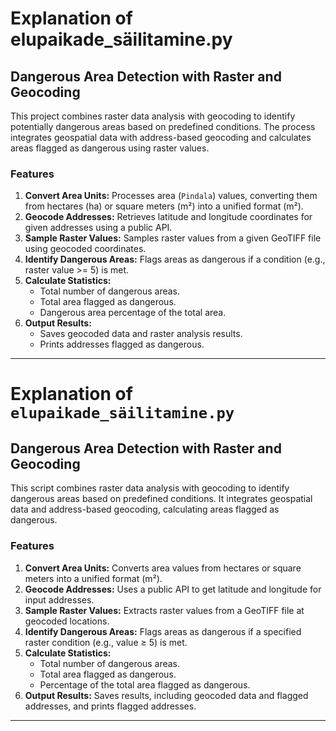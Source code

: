# Explanation of elupaikade_säilitamine.py
## Dangerous Area Detection with Raster and Geocoding

This project combines raster data analysis with geocoding to identify potentially dangerous areas based on predefined conditions. The process integrates geospatial data with address-based geocoding and calculates areas flagged as dangerous using raster values.

### Features
1. **Convert Area Units:** Processes area (`Pindala`) values, converting them from hectares (ha) or square meters (m²) into a unified format (m²).
2. **Geocode Addresses:** Retrieves latitude and longitude coordinates for given addresses using a public API.
3. **Sample Raster Values:** Samples raster values from a given GeoTIFF file using geocoded coordinates.
4. **Identify Dangerous Areas:** Flags areas as dangerous if a condition (e.g., raster value >= 5) is met.
5. **Calculate Statistics:**
   - Total number of dangerous areas.
   - Total area flagged as dangerous.
   - Dangerous area percentage of the total area.
6. **Output Results:**
   - Saves geocoded data and raster analysis results.
   - Prints addresses flagged as dangerous.

---

# Explanation of `elupaikade_säilitamine.py`
## Dangerous Area Detection with Raster and Geocoding

This script combines raster data analysis with geocoding to identify dangerous areas based on predefined conditions. It integrates geospatial data and address-based geocoding, calculating areas flagged as dangerous.

### Features
1. **Convert Area Units:** Converts area values from hectares or square meters into a unified format (m²).
2. **Geocode Addresses:** Uses a public API to get latitude and longitude for input addresses.
3. **Sample Raster Values:** Extracts raster values from a GeoTIFF file at geocoded locations.
4. **Identify Dangerous Areas:** Flags areas as dangerous if a specified raster condition (e.g., value ≥ 5) is met.
5. **Calculate Statistics:**
   - Total number of dangerous areas.
   - Total area flagged as dangerous.
   - Percentage of the total area flagged as dangerous.
6. **Output Results:** Saves results, including geocoded data and flagged addresses, and prints flagged addresses.

--- 


